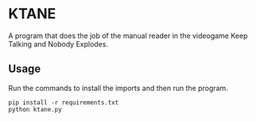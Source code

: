 # KTANE
A program that does the job of the manual reader in the videogame Keep Talking and Nobody Explodes.

## Usage

Run the commands to install the imports and then run the program.
```
pip install -r requirements.txt
python ktane.py
```
